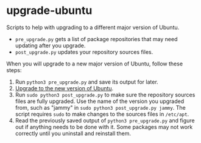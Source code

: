 # upgrade-ubuntu

Scripts to help with upgrading to a different major version of Ubuntu.

- `pre_upgrade.py` gets a list of package repositories that may need updating after you upgrade.
- `post_upgrade.py` updates your repository sources files.

When you will upgrade to a new major version of Ubuntu, follow these steps:

1. Run `python3 pre_upgrade.py` and save its output for later.
2. [Upgrade to the new version of Ubuntu](https://ubuntu.com/tutorials/upgrading-ubuntu-desktop#1-before-you-start).
3. Run `sudo python3 post_upgrade.py` to make sure the repository sources files are fully upgraded. Use the name of the version you upgraded from, such as "jammy" in `sudo python3 post_upgrade.py jammy`. The script requires `sudo` to make changes to the sources files in `/etc/apt`.
4. Read the previously saved output of `python3 pre_upgrade.py` and figure out if anything needs to be done with it. Some packages may not work correctly until you uninstall and reinstall them.
